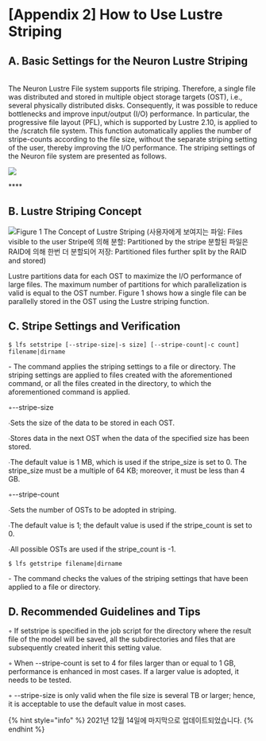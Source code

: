 # \[Appendix 2] How to Use Lustre Striping

## A. Basic Settings for the Neuron Lustre Striping

\
The Neuron Lustre File system supports file striping. Therefore, a single file was distributed and stored in multiple object storage targets (OST), i.e., several physically distributed disks. Consequently, it was possible to reduce bottlenecks and improve input/output (I/O) performance. In particular, the progressive file layout (PFL), which is supported by Lustre 2.10, is applied to the /scratch file system. This function automatically applies the number of stripe-counts according to the file size, without the separate striping setting of the user, thereby improving the I/O performance. The striping settings of the Neuron file system are presented as follows.

![](../../../.gitbook/assets/basic\_settings\_for\_the\_neuron\_lustre\_striping.png)

&#x20;****&#x20;

## B. Lustre Striping Concept

![Figure 1 The Concept of Lustre Striping
(사용자에게 보여지는 파일: Files visible to the user
Stripe에 의해 분할: Partitioned by the stripe
분할된 파일은 RAID에 의해 한번 더 분할되어 저장: Partitioned files further split by the RAID and stored)](../../../.gitbook/assets/ByuiN89DGA7hjDU.png)

Lustre partitions data for each OST to maximize the I/O performance of large files. The maximum number of partitions for which parallelization is valid is equal to the OST number. Figure 1 shows how a single file can be parallelly stored in the OST using the Lustre striping function.

## C. Stripe Settings and Verification

```
$ lfs setstripe [--stripe-size|-s size] [--stripe-count|-c count] filename|dirname
```

\- The command applies the striping settings to a file or directory. The striping settings are applied to files created with the aforementioned command, or all the files created in the directory, to which the aforementioned command is applied.

◦--stripe-size

∙Sets the size of the data to be stored in each OST.

∙Stores data in the next OST when the data of the specified size has been stored.

∙The default value is 1 MB, which is used if the stripe\_size is set to 0. The stripe\_size must be a multiple of 64 KB; moreover, it must be less than 4 GB.

◦--stripe-count

∙Sets the number of OSTs to be adopted in striping.

∙The default value is 1; the default value is used if the stripe\_count is set to 0.

∙All possible OSTs are used if the stripe\_count is -1.

```
$ lfs getstripe filename|dirname
```

\- The command checks the values of the striping settings that have been applied to a file or directory.

## D. Recommended Guidelines and Tips

◦ If setstripe is specified in the job script for the directory where the result file of the model will be saved, all the subdirectories and files that are subsequently created inherit this setting value.

◦ When --stripe-count is set to 4 for files larger than or equal to 1 GB, performance is enhanced in most cases. If a larger value is adopted, it needs to be tested.

◦ --stripe-size is only valid when the file size is several TB or larger; hence, it is acceptable to use the default value in most cases.

{% hint style="info" %}
2021년 12월 14일에 마지막으로 업데이트되었습니다.
{% endhint %}
